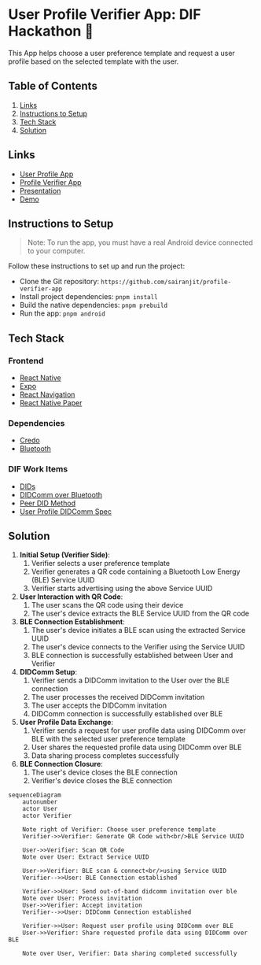 # User Profile Verifier App: DIF Hackathon 👋

This App helps choose a user preference template and request a user profile based on the selected template with the user.

## Table of Contents

1. [Links](#links)
2. [Instructions to Setup](#instructions-to-setup)
3. [Tech Stack](#tech-stack)
4. [Solution](#solution)

## Links

- [User Profile App](https://github.com/sairanjit/user-profile-app)
- [Profile Verifier App](https://github.com/sairanjit/profile-verifier-app)
- [Presentation](https://github.com/sairanjit/user-profile-app/blob/main/docs/DIFHackathon2024.pdf)
- [Demo](https://youtu.be/7WxJwGgE33c)

## Instructions to Setup

> Note: To run the app, you must have a real Android device connected to your computer.

Follow these instructions to set up and run the project:

- Clone the Git repository: `https://github.com/sairanjit/profile-verifier-app`
- Install project dependencies: `pnpm install`
- Build the native dependencies: `pnpm prebuild`
- Run the app: `pnpm android`

## Tech Stack

### Frontend

- [React Native](https://reactnative.dev/)
- [Expo](https://expo.dev/)
- [React Navigation](https://reactnavigation.org/)
- [React Native Paper](https://callstack.github.io/react-native-paper/)

### Dependencies

- [Credo](https://github.com/openwallet-foundation/credo-ts)
- [Bluetooth](https://github.com/animo-id/react-native-ble-didcomm)

### DIF Work Items

- [DIDs](https://didcomm.org/)
- [DIDComm over Bluetooth](https://github.com/decentralized-identity/didcomm-bluetooth/tree/main)
- [Peer DID Method](https://github.com/decentralized-identity/peer-did-method-spec)
- [User Profile DIDComm Spec](https://didcomm.org/user-profile/1.0/)

## Solution

1. **Initial Setup (Verifier Side)**:
   1. Verifier selects a user preference template
   2. Verifier generates a QR code containing a Bluetooth Low Energy (BLE) Service UUID
   3. Verifier starts advertising using the above Service UUID
2. **User Interaction with QR Code**:
   1. The user scans the QR code using their device
   2. The user's device extracts the BLE Service UUID from the QR code
3. **BLE Connection Establishment**:
   1. The user's device initiates a BLE scan using the extracted Service UUID
   2. The user's device connects to the Verifier using the Service UUID
   3. BLE connection is successfully established between User and Verifier
4. **DIDComm Setup**:
   1. Verifier sends a DIDComm invitation to the User over the BLE connection
   2. The user processes the received DIDComm invitation
   3. The user accepts the DIDComm invitation
   4. DIDComm connection is successfully established over BLE
5. **User Profile Data Exchange**:
   1. Verifier sends a request for user profile data using DIDComm over BLE with the selected user preference template
   2. User shares the requested profile data using DIDComm over BLE
   3. Data sharing process completes successfully
6. **BLE Connection Closure**:
   1. The user's device closes the BLE connection
   2. Verifier's device closes the BLE connection

```mermaid
sequenceDiagram
    autonumber
    actor User
    actor Verifier

    Note right of Verifier: Choose user preference template
    Verifier->>Verifier: Generate QR Code with<br/>BLE Service UUID

    User->>Verifier: Scan QR Code
    Note over User: Extract Service UUID

    User->>Verifier: BLE scan & connect<br/>using Service UUID
    Verifier-->>User: BLE Connection established

    Verifier->>User: Send out-of-band didcomm invitation over ble
    Note over User: Process invitation
    User->>Verifier: Accept invitation
    Verifier-->>User: DIDComm Connection established

    Verifier->>User: Request user profile using DIDComm over BLE
    User->>Verifier: Share requested profile data using DIDComm over BLE

    Note over User, Verifier: Data sharing completed successfully
```
